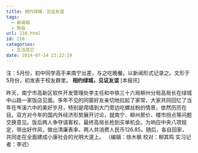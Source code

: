 ```yaml
---
title: 相约绿城，见证友谊
tags:
  - 新闻稿
  - 聚会
url: 210.html
id: 210
categories:
  - 生活其它
date: 2014-07-14 22:22:29
---
```


注：5月份，初中同学高手来南宁出差，与之吃晚餐。以新闻形式记录之。文形于5月份，初发表于校友群里。
**相约绿城，见证友谊** \[本报讯\] 

昨天，南宁市高新区软件开发管理处李主任和中铁三十六局柳州分局高局长在绿城中山路一家饭店见面。多年不见的同窗好友亲切地拉起了家常，大家共同回忆了当年在岑溪六中的美好岁月，特别是爬墙到大门旁边吃螺丝粉的情景，依然历历在目。双方对今年的国内外经济形势展开讨论，就南宁、柳州房价、楼市拐点等问题交换意见。饭后两人争夺请客权，最终高局长抢到买单机会。为响应中央八项规定，带出好作风，做出清廉表率，两人共消费人民币126.85。随后，各自回家，共同走在全面建成小康社会的光明大道上。 （编辑：徐木枫 校对：柳其鸣 实习记者：李迟）
